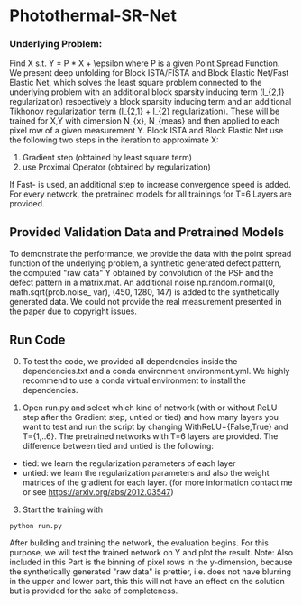 # Photothermal-SR-Net
### Underlying Problem: 
Find X s.t. Y = P * X + \epsilon where P is a given
Point Spread Function.
We present deep unfolding for Block ISTA/FISTA and Block Elastic Net/Fast Elastic Net,
which solves the least square problem connected to the underlying problem with an
additional block sparsity inducing term (l_{2,1} regularization) respectively a
block sparsity inducing term and an additional Tikhonov regularization term (l_{2,1} + l_{2} regularization). These will be trained for X,Y with dimension N_{x}, N_{meas} and then applied to each pixel row of a given measurement Y. Block ISTA and Block Elastic Net use the following two steps in the iteration to approximate X:
1. Gradient step (obtained by least square term)
2. use Proximal Operator (obtained by regularization)

If Fast- is used, an additional step to increase convergence speed is added.
   For every network, the pretrained models for all trainings for T=6 Layers are provided.

## Provided Validation Data and Pretrained Models
   To demonstrate the performance, we provide the data with the point spread function of the underlying problem, a synthetic generated defect pattern, the computed "raw data" Y obtained by convolution of the PSF and the defect pattern in a matrix.mat. An additional noise np.random.normal(0, math.sqrt(prob.noise_ var), (450, 1280, 147) is added to the synthetically generated data. 
We could not provide the real measurement presented in the paper due to copyright issues.

## Run Code
0. To test the code, we provided all dependencies inside the dependencies.txt and a conda environment environment.yml. We highly recommend to use a conda virtual environment to install the dependencies. 

2. Open run.py and select which kind of network (with or without ReLU step after the
Gradient step, untied or tied) and how many layers you want to test and run the script by changing WithReLU={False,True} and T={1,..6}.
The pretrained networks with T=6 layers are provided. The difference between tied and untied is the following:
* tied: we learn the regularization parameters of each layer
* untied: we learn the regularization parameters and also the weight matrices of the gradient for each layer.
(for more information contact me or see https://arxiv.org/abs/2012.03547)
3. Start the training with 
```
python run.py
```
After building and training the network, the evaluation begins. For this purpose, we
will test the trained network on Y and plot the result. 
  Note: Also included in
this Part is the binning of pixel rows in the y-dimension, because the synthetically
generated "raw data" is prettier, i.e. does not have blurring in the upper and lower
part, this this will not have an effect on the solution but is provided for the sake
of completeness.
